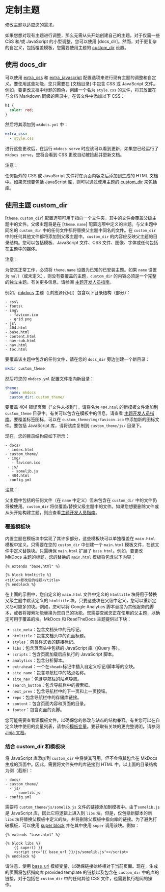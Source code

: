 # 定制主题

修改主题以适应您的需求。

如果您想对现有主题进行调整，那么无需从头开始创建自己的主题。对于仅需一些 CSS 和/或 JavaScript 的小型调整，您可以使用 [docs_dir]。然而，对于更复杂的自定义，包括覆盖模板，您需要使用主题的 [custom_dir] 设置。

## 使用 docs_dir

可以使用 [extra_css] 和 [extra_javascript] 配置选项来进行现有主题的调整和自定义。要使用这些功能，您只需要在 [文档目录] 中包含 CSS 或 JavaScript 文件。例如，要更改文档中标题的颜色，创建一个名为 `style.css` 的文件，将其放置在与文档 Markdown 同级的目录中，在该文件中添加以下 CSS：

```css
h1 {
  color: red;
}
```

然后将其添加到 `mkdocs.yml` 中：

```yaml
extra_css:
  - style.css
```

进行这些更改后，在运行 `mkdocs serve` 时应该可以看到更新，如果您已经运行了 `mkdocs serve`，您将会看到 CSS 更改自动被捡起并更新文档。

注意：

任何额外的 CSS 或 JavaScript 文件将在页面内容之后添加到生成的 HTML 文档中。如果您想要包括 JavaScript 库，则可以通过使用主题的 [custom_dir] 来包括库。

## 使用主题 custom_dir

[`theme.custom_dir`] 配置选项可用于指向一个文件夹，其中的文件会覆盖父级主题中的文件。父级主题将是在 [`theme.name`] 配置选项中定义的主题。与父主题中同名的 `custom_dir` 中的任何文件都将替换父主题中同名的文件。在 `custom_dir` 中的任何其他文件都将添加到父级主题中。`custom_dir` 的内容应反映父主题的目录结构。您可以包括模板、JavaScript 文件、CSS 文件、图像、字体或任何包括在主题中的媒体。

注意：

为使其正常工作，必须将 `theme.name` 设置为已知的已安装主题。如果 `name` 设置为 `null`（或未定义），则没有要覆盖的主题，`custom_dir` 的内容必须是一个完整的独立主题。有关更多信息，请参阅 [主题开发人员指南][custom theme]。

例如，[mkdocs] 主题（[浏览源代码]）包含以下目录结构（部分）：

```nohighlight
- css\
- fonts\
- img\
  - favicon.ico
  - grid.png
- js\
- 404.html
- base.html
- content.html
- nav-sub.html
- nav.html
- toc.html
```

要覆盖该主题中包含的任何文件，请在您的 `docs_dir` 旁边创建一个新目录：

```bash
mkdir custom_theme
```

然后将您的 `mkdocs.yml` 配置文件指向新目录：

```yaml
theme:
  name: mkdocs
  custom_dir: custom_theme/
```

要覆盖 404 错误页面（"文件未找到"），请将名为 `404.html` 的新模板文件添加到 `custom_theme` 目录中。有关可以包含在模板中的信息，请查看 [主题开发人员指南][custom theme]。要覆盖标签图标，可以在 `custom_theme/img/favicon.ico` 中添加新的图标文件。要包括 JavaScript 库，请将该库复制到 `custom_theme/js/` 目录下。

现在，您的目录结构应如下所示：

 ```nohighlight
- docs/
  - index.html
- custom_theme/
  - img/
    - favicon.ico
  - js/
    - somelib.js
  - 404.html
- config.yml
```

注意：

父主题中包括的任何文件（在 `name` 中定义）但未包含在 `custom_dir` 中的文件仍将被使用。`custom_dir` 将仅覆盖/替换父级主题中的文件。如果您想要删除文件或从头开始构建主题，则应查看[主题开发人员指南][custom theme]。

### 覆盖模板块

内置主题在模板块中实现了其许多部分，这些模板块可以单独覆盖在 `main.html` 模板中定义。只需要在您的 `custom_dir` 中创建一个 `main.html` 模板文件，在该文件中定义替换块。只需确保 `main.html` 扩展了 `base.html`。例如，要更改 MkDocs 主题的标题，您的替换的 `main.html` 模板将包含以下内容：

```django
{% extends "base.html" %}

{% block htmltitle %}
<title>修改后的标题</title>
{% endblock %}
```

在上面的示例中，您自定义的 `main.html` 文件中定义的 `htmltitle` 块将用于替换父级主题中默认定义的 `htmltitle` 块。只要这些块在父级中定义，您可以重新定义尽可能多的块。例如，您可以将 Google Analytics 脚本替换为其他服务的脚本，或者将搜索功能替换为您自己的功能。您需要查阅您正在使用的父主题，以确定可用于覆盖的块。MkDocs 和 ReadTheDocs 主题提供以下块：

- `site_meta`：包含文档头中的元标记。
- `htmltitle`：包含文档头中的页面标题。
- `styles`：包含样式表的链接标记。
- `libs`：包含页面头中包括的 JavaScript 库（jQuery 等）。
- `scripts`：包含页面加载后应执行的 JavaScript 脚本。
- `analytics`：包含分析脚本。
- `extrahead`：一个在`<head>`标记中插入自定义标记/脚本等的空块。
- `site_name`：包含导航栏中的站点名称。
- `site_nav`：包含导航栏的站点导航。
- `search_button`：包含导航栏中的搜索框。
- `next_prev`：包含导航栏中的下一页和上一页按钮。
- `repo`：包含导航栏中的存储库链接。
- `content`：包含页面内容和页面的目录。
- `footer`：包含页面的页脚。

您可能需要查看源模板文件，以确保您的修改与站点的结构兼容。有关您可以在自定义块中使用的变量列表，请参阅[模板变量][Template Variables]。要获取有关块的更完整说明，请参阅[Jinja 文档][Jinja documentation]。

### 结合 custom_dir 和模板块

将 JavaScript 库添加到 `custom_dir` 中将使其可用，但不会将其包含在 MkDocs 生成的页面中。因此，需要将文件夹中的库链接到 HTML 中。以上面的目录结构为例（截断）：

```nohighlight
- docs/
- custom_theme/
  - js/
    - somelib.js
- config.yml
```

需要将 `custom_theme/js/somelib.js` 文件的链接添加到模板中。由于`somelib.js` 是 JavaScript 库，因此它将逻辑上进入到 `libs` 块。但是，仅包括新脚本的新 `libs` 块将替换父模板中定义的块，并将删除父模板中指向库的链接。为了避免打破模板，可以使用 [super block] 并在其中使用 `super` 调用该块。例如：

```django
{% extends "base.html" %}

{% block libs %}
    {{ super() }}
    <script src="{{ base_url }}/js/somelib.js"></script>
{% endblock %}
```

请注意，使用 [base_url] 模板变量，以确保链接始终相对于当前页面。现在，生成的页面将包括指向库 provided template 的链接以及包含在 `custom_dir` 中的库的链接。对于包括在 `custom_dir` 中的任何其他 CSS 文件，也需要执行相同的操作。

[custom theme]: ../dev-guide/themes.md
[extra_css]: ./configuration.md#extra_css
[extra_javascript]: ./configuration.md#extra_javascript
[documentation directory]: ./configuration.md#docs_dir
[custom_dir]: ./configuration.md#custom_dir
[name]: ./configuration.md#name
[mkdocs]: ./choosing-your-theme.md#mkdocs
[browse source]: https://github.com/mkdocs/mkdocs/tree/master/mkdocs/themes/mkdocs
[Template Variables]: ../dev-guide/themes.md#template-variables
[Jinja documentation]: https://jinja.palletsprojects.com/en/latest/templates/#template-inheritance
[super block]: https://jinja.palletsprojects.com/en/latest/templates/#super-blocks
[base_url]: ../dev-guide/themes.md#base_url